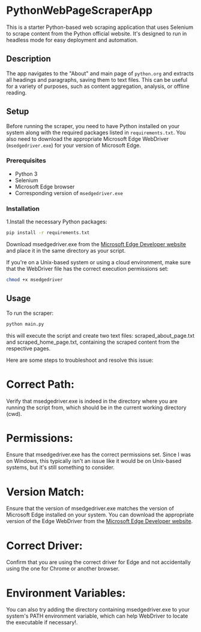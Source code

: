 # PythonWebPageScraperApp

This is a starter Python-based web scraping application that uses Selenium to scrape content from the Python official website. It's designed to run in headless mode for easy deployment and automation.

## Description

The app navigates to the "About" and main page of `python.org` and extracts all headings and paragraphs, saving them to text files. This can be useful for a variety of purposes, such as content aggregation, analysis, or offline reading.

## Setup

Before running the scraper, you need to have Python installed on your system along with the required packages listed in `requirements.txt`. You also need to download the appropriate Microsoft Edge WebDriver (`msedgedriver.exe`) for your version of Microsoft Edge.

### Prerequisites

- Python 3
- Selenium
- Microsoft Edge browser
- Corresponding version of `msedgedriver.exe`

### Installation

1.Install the necessary Python packages:

```bash
pip install -r requirements.txt
```

Download msedgedriver.exe from the [Microsoft Edge Developer website](https://developer.microsoft.com/en-us/microsoft-edge/tools/webdriver/) and place it in the same directory as your script.

If you're on a Unix-based system or using a cloud environment, make sure that the WebDriver file has the correct execution permissions set:

```bash
chmod +x msedgedriver
```

## Usage
To run the scraper:

```bash
python main.py
```
this will execute the script and create two text files: scraped_about_page.txt and scraped_home_page.txt, containing the scraped content from the respective pages.

Here are some steps to troubleshoot and resolve this issue:

# Correct Path:
Verify that msedgedriver.exe is indeed in the directory where you are running the script from, which should be in the current working directory (cwd).

# Permissions:
Ensure that msedgedriver.exe has the correct permissions set. Since I was on Windows, this typically isn't an issue like it would be on Unix-based systems, but it's still something to consider.

# Version Match:
Ensure that the version of msedgedriver.exe matches the version of Microsoft Edge installed on your system. You can download the appropriate version of the Edge WebDriver from the [Microsoft Edge Developer website](https://developer.microsoft.com/en-us/microsoft-edge/tools/webdriver/).

# Correct Driver:
Confirm that you are using the correct driver for Edge and not accidentally using the one for Chrome or another browser.

# Environment Variables:
You can also try adding the directory containing msedgedriver.exe to your system's PATH environment variable, which can help WebDriver to locate the executable if necessary!.
